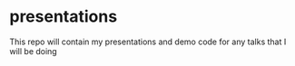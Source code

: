 # presentations
This repo will contain my presentations and demo code for any talks that I will be doing
